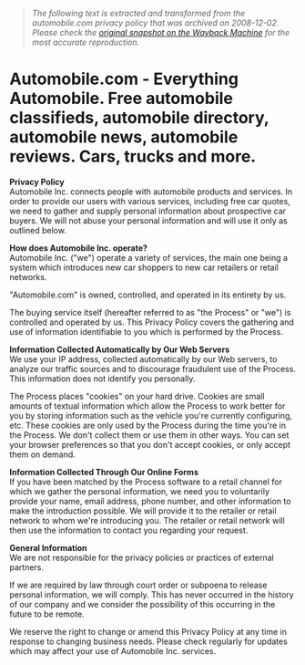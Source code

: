 > *The following text is extracted and transformed from the automobile.com privacy policy that was archived on 2008-12-02. Please check the [original snapshot on the Wayback Machine](https://web.archive.org/web/20081202024830id_/http%3A//about.automobile.com/privacy) for the most accurate reproduction.*

# Automobile.com - Everything Automobile. Free automobile classifieds, automobile directory, automobile news, automobile reviews. Cars, trucks and more.

**Privacy Policy**  
Automobile Inc. connects people with automobile products and services. In order to provide our users with various services, including free car quotes, we need to gather and supply personal information about prospective car buyers. We will not abuse your personal information and will use it only as outlined below.

**How does Automobile Inc. operate?**  
Automobile Inc. ("we") operate a variety of services, the main one being a system which introduces new car shoppers to new car retailers or retail networks.

"Automobile.com" is owned, controlled, and operated in its entirety by us.

The buying service itself (hereafter referred to as "the Process" or "we") is controlled and operated by us. This Privacy Policy covers the gathering and use of information identifiable to you which is performed by the Process. 

**Information Collected Automatically by Our Web Servers**  
We use your IP address, collected automatically by our Web servers, to analyze our traffic sources and to discourage fraudulent use of the Process. This information does not identify you personally.

The Process places "cookies" on your hard drive. Cookies are small amounts of textual information which allow the Process to work better for you by storing information such as the vehicle you're currently configuring, etc. These cookies are only used by the Process during the time you're in the Process. We don't collect them or use them in other ways. You can set your browser preferences so that you don't accept cookies, or only accept them on demand. 

**Information Collected Through Our Online Forms**  
If you have been matched by the Process software to a retail channel for which we gather the personal information, we need you to voluntarily provide your name, email address, phone number, and other information to make the introduction possible. We will provide it to the retailer or retail network to whom we're introducing you. The retailer or retail network will then use the information to contact you regarding your request.

**General Information**  
We are not responsible for the privacy policies or practices of external partners.

If we are required by law through court order or subpoena to release personal information, we will comply. This has never occurred in the history of our company and we consider the possibility of this occurring in the future to be remote. 

We reserve the right to change or amend this Privacy Policy at any time in response to changing business needs. Please check regularly for updates which may affect your use of Automobile Inc. services.
